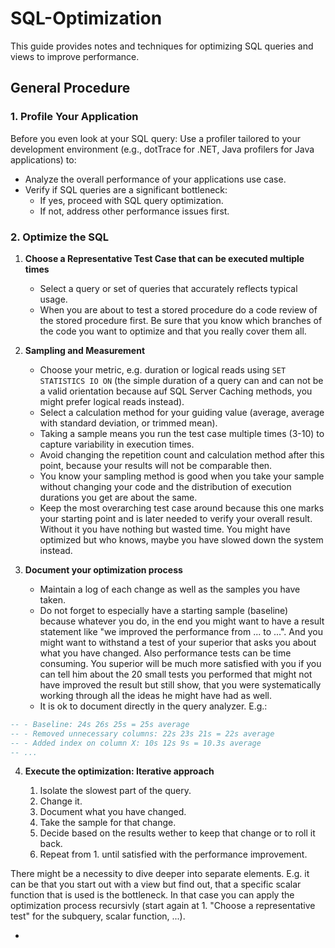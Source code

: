 # SQL-Optimization
This guide provides notes and techniques for optimizing SQL queries and views to improve performance.

## General Procedure

### 1. Profile Your Application

Before you even look at your SQL query: Use a profiler tailored to your development environment (e.g., dotTrace for .NET, Java profilers for Java applications) to:

- Analyze the overall performance of your applications use case.
- Verify if SQL queries are a significant bottleneck:
  - If yes, proceed with SQL query optimization.
  - If not, address other performance issues first.

### 2. Optimize the SQL

1. **Choose a Representative Test Case that can be executed multiple times**

    - Select a query or set of queries that accurately reflects typical usage.
    - When you are about to test a stored procedure do a code review of the stored procedure first. Be sure that you know which branches of the code you want to optimize and that you really cover them all.

2. **Sampling and Measurement**

    - Choose your metric, e.g. duration or logical reads using `SET STATISTICS IO ON` (the simple duration of a query can and can not be a valid orientation because auf SQL Server Caching methods, you might prefer logical reads instead).
    - Select a calculation method for your guiding value (average, average with standard deviation, or trimmed mean).
    - Taking a sample means you run the test case multiple times (3-10) to capture variability in execution times.
    - Avoid changing the repetition count and calculation method after this point, because your results will not be comparable then.
    - You know your sampling method is good when you take your sample without changing your code and the distribution of execution durations you get are about the same.
    - Keep the most overarching test case around because this one marks your starting point and is later needed to verify your overall result. Without it you have nothing but wasted time. You might have optimized but who knows, maybe you have slowed down the system instead.

3. **Document your optimization process**

    - Maintain a log of each change as well as the samples you have taken.
    - Do not forget to especially have a starting sample (baseline) because whatever you do, in the end you might want to have a result statement like "we improved the performance from ... to ...". And you might want to withstand a test of your superior that asks you about what you have changed. Also performance tests can be time consuming. You superior will be much more satisfied with you if you can tell him about the 20 small tests you performed that might not have improved the result but still show, that you were systematically working through all the ideas he might have had as well.
    - It is ok to document directly in the query analyzer. E.g.:

```sql
-- - Baseline: 24s 26s 25s = 25s average
-- - Removed unnecessary columns: 22s 23s 21s = 22s average
-- - Added index on column X: 10s 12s 9s = 10.3s average
-- ...
```

4. **Execute the optimization: Iterative approach**

    1. Isolate the slowest part of the query.
    2. Change it.
    3. Document what you have changed.
    4. Take the sample for that change.
    5. Decide based on the results wether to keep that change or to roll it back.
    6. Repeat from 1. until satisfied with the performance improvement.

There might be a necessity to dive deeper into separate elements. E.g. it can be that you start out with a view but find out, that a specific scalar function that is used is the bottleneck. In that case you can apply the optimization process recursivly (start again at 1. "Choose a representative test" for the subquery, scalar function, ...).


- 
